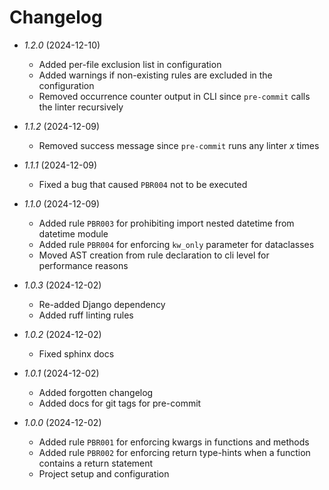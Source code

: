 # Changelog

* *1.2.0* (2024-12-10)
    * Added per-file exclusion list in configuration
    * Added warnings if non-existing rules are excluded in the configuration
    * Removed occurrence counter output in CLI since `pre-commit` calls the linter recursively

* *1.1.2* (2024-12-09)
    * Removed success message since `pre-commit` runs any linter *x* times

* *1.1.1* (2024-12-09)
    * Fixed a bug that caused `PBR004` not to be executed

* *1.1.0* (2024-12-09)
    * Added rule `PBR003` for prohibiting import nested datetime from datetime module
    * Added rule `PBR004` for enforcing `kw_only` parameter for dataclasses
    * Moved AST creation from rule declaration to cli level for performance reasons

* *1.0.3* (2024-12-02)
    * Re-added Django dependency
    * Added ruff linting rules

* *1.0.2* (2024-12-02)
    * Fixed sphinx docs

* *1.0.1* (2024-12-02)
    * Added forgotten changelog
    * Added docs for git tags for pre-commit

* *1.0.0* (2024-12-02)
    * Added rule `PBR001` for enforcing kwargs in functions and methods
    * Added rule `PBR002` for enforcing return type-hints when a function contains a return statement
    * Project setup and configuration
